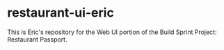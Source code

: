 # restaurant-ui-eric
This is Eric's repository for the Web UI portion of the Build Sprint Project: Restaurant Passport.

